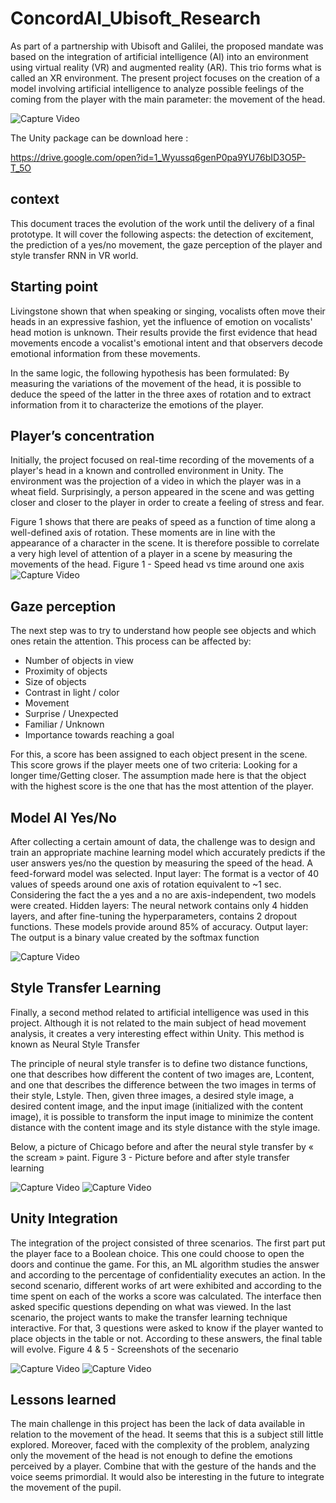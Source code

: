 # ConcordAI_Ubisoft_Research

As part of a partnership with Ubisoft and Galilei, the proposed mandate was based on the integration of artificial intelligence (AI) into an environment using virtual reality (VR) and augmented reality (AR). This trio forms what is called an XR environment. The present project focuses on the creation of a model involving artificial intelligence to analyze possible feelings of the coming from the player with the main parameter: the movement of the head.

![Capture Video](./img/Fig0.png)

The Unity package can be download here :

https://drive.google.com/open?id=1_Wyussq6genP0pa9YU76bID3O5P-T_5O

## context 

This document traces the evolution of the work until the delivery of a final prototype. It will cover the following aspects: the detection of excitement, the prediction of a yes/no movement, the gaze perception of the player and style transfer RNN in VR world.

## Starting point 

Livingstone  shown that when speaking or singing, vocalists often move their heads in an expressive fashion, yet the influence of emotion on vocalists' head motion is unknown. Their results provide the first evidence that head movements encode a vocalist's emotional intent and that observers decode emotional information from these movements. 

In the same logic, the following hypothesis has been formulated: By measuring the variations of the movement of the head, it is possible to deduce the speed of the latter in the three axes of rotation and to extract information from it to characterize the emotions of the player.


## Player’s concentration

Initially, the project focused on real-time recording of the movements of a player's head in a known and controlled environment in Unity. The environment was the projection of a video in which the player was in a wheat field. Surprisingly, a person appeared in the scene and was getting closer and closer to the player in order to create a feeling of stress and fear. 

Figure 1 shows that there are peaks of speed as a function of time along a well-defined axis of rotation. These moments are in line with the appearance of a character in the scene. It is therefore possible to correlate a very high level of attention of a player in a scene by measuring the movements of the head. 
Figure 1  - Speed head vs time around one axis 
![Capture Video](./img/Fig1.png)

## Gaze perception

The next step was to try to understand how people see objects and which ones retain the attention. This process can be affected by:
- Number of objects in view
- Proximity of objects
- Size of objects
- Contrast in light / color
- Movement
- Surprise / Unexpected
- Familiar / Unknown
- Importance towards reaching a goal

For this, a score has been assigned to each object present in the scene. This score grows if the player meets one of two criteria: Looking for a longer time/Getting closer. The assumption made here is that the object with the highest score is the one that has the most attention of the player. 


## Model AI Yes/No

After collecting a certain amount of data, the challenge was to design and train an appropriate machine learning model which accurately predicts if the user answers yes/no the question by measuring the speed of the head. A feed-forward model was selected.
Input layer:
The format is a vector of 40 values of speeds around one axis of rotation equivalent to ~1 sec. Considering the fact the a yes and a no are axis-independent, two models were created.
Hidden layers:
The neural network contains only 4 hidden layers, and after fine-tuning the hyperparameters, contains 2 dropout functions. These models provide around 85% of accuracy.
Output layer:
The output is a binary value created by the softmax function

![Capture Video](./img/Fig2.png)

## Style Transfer Learning

Finally, a second method related to artificial intelligence was used in this project. Although it is not related to the main subject of head movement analysis, it creates a very interesting effect within Unity. This method is known as Neural Style Transfer

The principle of neural style transfer is to define two distance functions, one that describes how different the content of two images are, Lcontent, and one that describes the difference between the two images in terms of their style, Lstyle. Then, given three images, a desired style image, a desired content image, and the input image (initialized with the content image), it is possible to transform the input image to minimize the content distance with the content image and its style distance with the style image.

Below, a picture of Chicago before and after the neural style transfer by « the scream » paint.
Figure 3 - Picture before and after style transfer learning

![Capture Video](./img/Fig3.png) 
![Capture Video](./img/Fig4.png)
  

## Unity Integration 

The integration of the project consisted of three scenarios. The first part put the player face to a Boolean choice. This one could choose to open the doors and continue the game. For this, an ML algorithm studies the answer and according to the percentage of confidentiality executes an action. In the second scenario, different works of art were exhibited and according to the time spent on each of the works a score was calculated. The interface then asked specific questions depending on what was viewed. In the last scenario, the project wants to make the transfer learning technique interactive. For that, 3 questions were asked to know if the player wanted to place objects in the table or not. According to these answers, the final table will evolve.
Figure 4 & 5 - Screenshots of the secenario

![Capture Video](./img/Fig5.png) 
![Capture Video](./img/Fig6.png)
                       
## Lessons learned

The main challenge in this project has been the lack of data available in relation to the movement of the head. It seems that this is a subject still little explored. Moreover, faced with the complexity of the problem, analyzing only the movement of the head is not enough to define the emotions perceived by a player. Combine that with the gesture of the hands and the voice seems primordial. It would also be interesting in the future to integrate the movement of the pupil.

